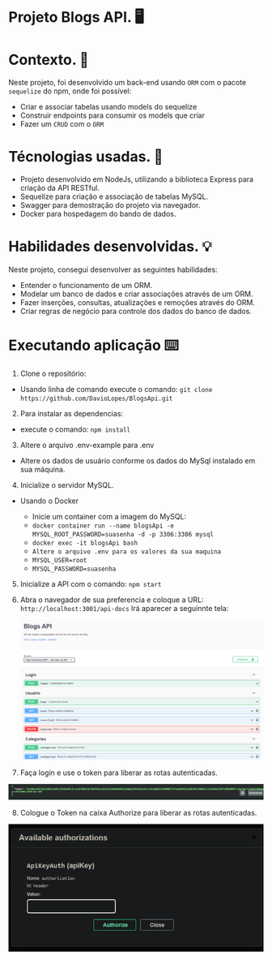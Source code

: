 <h1>Projeto Blogs API. 🖥️</h1>

<h1> Contexto. 📜</h1>

Neste projeto, foi desenvolvido um back-end usando `ORM` com o pacote `sequelize` do npm, onde foi possível:
* Criar e associar tabelas usando models do sequelize
* Construir endpoints para consumir os models que criar
* Fazer um `CRUD` com o `ORM`

<h1>Técnologias usadas. 💾</h1>

* Projeto desenvolvido em NodeJs, utilizando a biblioteca Express para criação da API RESTful.
* Sequelize para criação e associação de tabelas MySQL.
* Swagger para demostração do projeto via navegador.
* Docker para hospedagem do bando de dados.

<h1>Habilidades desenvolvidas. 💡</h1>

Neste projeto, consegui desenvolver as seguintes habilidades:

* Entender o funcionamento de um ORM.
* Modelar um banco de dados e criar associações através de um ORM.
* Fazer inserções, consultas, atualizações e remoções através do ORM.
* Criar regras de negócio para controle dos dados do banco de dados.

<h1> Executando aplicação ⌨️</h1>

1. Clone o repositório:
* Usando linha de comando execute o comando: `git clone https://github.com/DavioLopes/BlogsApi.git`

2. Para instalar as dependencias:
* execute o comando: `npm install`

3. Altere o arquivo .env-example para .env
* Altere os dados de usuário conforme os dados do MySql instalado em sua máquina.

4. Inicialize o servidor MySQL.
* Usando o Docker

    * Inicie um container com a imagem do MySQL:
    * `docker container run --name blogsApi -e MYSQL_ROOT_PASSWORD=suasenha -d -p 3306:3306 mysql`
    * `docker exec -it blogsApi bash`
    * `Altere o arquivo .env para os valores da sua maquina`
    * `MYSQL_USER=root`
    * `MYSQL_PASSWORD=suasenha`
    
5. Inicialize a API com o comando: `npm start`

6. Abra o navegador de sua preferencia e coloque a URL: `http://localhost:3001/api-docs`
   Irá aparecer a seguinnte tela:
   
   
   ![BlogsApi](https://github.com/DavioLopes/BlogsApi/blob/main/imagens/blogsApi%20rotas.png)
   
7. Faça login e use o token para liberar as rotas autenticadas.

![](https://github.com/DavioLopes/BlogsApi/blob/main/imagens/token.png)

8. Cologue o Token na caixa Authorize para liberar as rotas autenticadas.

![](https://github.com/DavioLopes/BlogsApi/blob/main/imagens/authorizations.png)

